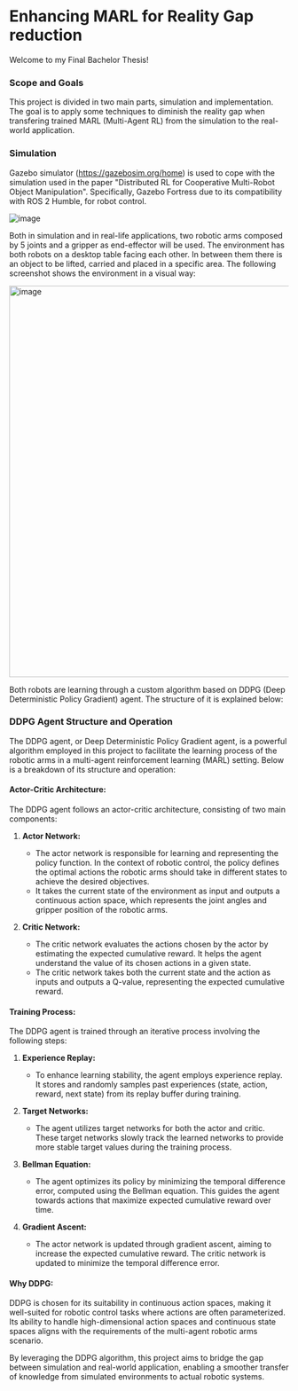 # Enhancing MARL for Reality Gap reduction

Welcome to my Final Bachelor Thesis!

### Scope and Goals

This project is divided in two main parts, simulation and implementation. The goal is to apply some techniques to diminish the reality gap when transfering trained MARL (Multi-Agent RL) from the simulation to the real-world application.

### Simulation

Gazebo simulator (https://gazebosim.org/home) is used to cope with the simulation used in the paper "Distributed RL for Cooperative Multi-Robot Object Manipulation". Specifically, Gazebo Fortress due to its compatibility with ROS 2 Humble, for robot control.


![image](https://github.com/BakiRhina/Reality-Gap-reduction-TFG/assets/108484177/67cd12ea-3b7f-4cdb-a8ec-ab4472240e2e)



Both in simulation and in real-life applications, two robotic arms composed by 5 joints and a gripper as end-effector will be used. The environment has both robots on a desktop table facing each other. In between them there is an object to be lifted, carried and placed in a specific area. The following screenshot shows the environment in a visual way:

<img width="706" alt="image" src="https://github.com/BakiRhina/Reality-Gap-reduction-TFG/assets/108484177/db0fb80f-8833-45d1-93c4-047db9460709">



Both robots are learning through a custom algorithm based on DDPG (Deep Deterministic Policy Gradient) agent. The structure of it is explained below:

### DDPG Agent Structure and Operation

The DDPG agent, or Deep Deterministic Policy Gradient agent, is a powerful algorithm employed in this project to facilitate the learning process of the robotic arms in a multi-agent reinforcement learning (MARL) setting. Below is a breakdown of its structure and operation:

#### Actor-Critic Architecture:

The DDPG agent follows an actor-critic architecture, consisting of two main components:

1. **Actor Network:**
   - The actor network is responsible for learning and representing the policy function. In the context of robotic control, the policy defines the optimal actions the robotic arms should take in different states to achieve the desired objectives.
   - It takes the current state of the environment as input and outputs a continuous action space, which represents the joint angles and gripper position of the robotic arms.

2. **Critic Network:**
   - The critic network evaluates the actions chosen by the actor by estimating the expected cumulative reward. It helps the agent understand the value of its chosen actions in a given state.
   - The critic network takes both the current state and the action as inputs and outputs a Q-value, representing the expected cumulative reward.

#### Training Process:

The DDPG agent is trained through an iterative process involving the following steps:

1. **Experience Replay:**
   - To enhance learning stability, the agent employs experience replay. It stores and randomly samples past experiences (state, action, reward, next state) from its replay buffer during training.

2. **Target Networks:**
   - The agent utilizes target networks for both the actor and critic. These target networks slowly track the learned networks to provide more stable target values during the training process.

3. **Bellman Equation:**
   - The agent optimizes its policy by minimizing the temporal difference error, computed using the Bellman equation. This guides the agent towards actions that maximize expected cumulative reward over time.

4. **Gradient Ascent:**
   - The actor network is updated through gradient ascent, aiming to increase the expected cumulative reward. The critic network is updated to minimize the temporal difference error.

#### Why DDPG:

DDPG is chosen for its suitability in continuous action spaces, making it well-suited for robotic control tasks where actions are often parameterized. Its ability to handle high-dimensional action spaces and continuous state spaces aligns with the requirements of the multi-agent robotic arms scenario.

By leveraging the DDPG algorithm, this project aims to bridge the gap between simulation and real-world application, enabling a smoother transfer of knowledge from simulated environments to actual robotic systems.
